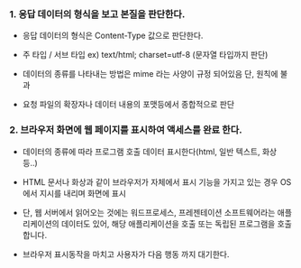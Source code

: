 ### 1. 응답 데이터의 형식을 보고 본질을 판단한다.

- 응답 데이터의 형식은 Content-Type 값으로 판단한다.

- 주 타입 / 서브 타입 ex) text/html; charset=utf-8 (문자열 타입까지 판단)

- 데이터의 종류를 나타내는 방법은 mime 라는 사양이 규정 되어있음 단, 원칙에 불과

- 요청 파일의 확장자나 데이터 내용의 포맷등에서 종합적으로 판단

### 2. 브라우저 화면에 웹 페이지를 표시하여 액세스를 완료 한다.

- 데이터의 종류에 따라 프로그램 호출 데이터 표시한다(html, 일반 텍스트, 화상 등..)

- HTML 문서나 화상과 같이 브라우저가 자체에서 표시 기능을 가지고 있는 경우 OS에서 지시를 내리며 화면에 표시

- 단, 웹 서버에서 읽어오는 것에는 워드프로세스, 프레젠테이션 소프트웨어라는 애플리케이션의 데이터도 있어,
  해당 애플리케이션을 호출 또는 독립된 프로그램을 호출합니다.
  
- 브라우저 표시동작을 마치고 사용자가 다음 행동 까지 대기한다.
